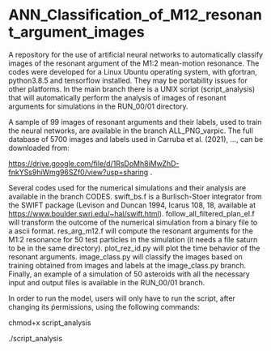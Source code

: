 # ANN_Classification_of_M12_resonant_argument_images
A repository for the use of artificial neural networks to automatically classify images of the resonant argument of the M1:2 mean-motion resonance.
The codes were developed for a Linux Ubuntu operating system, with gfortran, python3.8.5 and tensorflow installed.  They may be portability issues for other platforms.  In the main branch there is a UNIX script (script_analysis) that will automatically perform the analysis of images of resonant arguments for simulations in the RUN_00/01 directory. 

A sample of 99 images of resonant arguments and their labels, used to train the neural networks, are available in the branch ALL_PNG_varpic.  The full database of 5700 images and labels used in Carruba et al. (2021), ..., can be downloaded from:

https://drive.google.com/file/d/1RsDoMh8iMwZhD-fnkYSs9hiWmg96SZf0/view?usp=sharing . 

Several codes used for the numerical simulations and their analysis are available in the branch CODES.  swift_bs.f is a Burlisch-Stoer integrator from the SWIFT package (Levison and Duncan 1994, Icarus 108, 18, available at https://www.boulder.swri.edu/~hal/swift.html).  follow_all_filtered_plan_el.f will transform the outcome of the numerical simulation from a binary file to a ascii format. res_arg_m12.f will compute the resonant arguments for the M1:2 resonance for 50 test particles in the simulation (it needs a file saturn to be in the same directory). plot_rez_id.py will plot the time behavior of the resonant arguments.  image_class.py	will classify the images based on training obtained from images and labels at the image_class.py branch.  Finally, an example of a simulation of 50 asteroids with all the necessary input and output files is available in the RUN_00/01 branch.

In order to run the model, users will only have to run the script, after changing its ṕermissions, using the following commands:

chmod+x script_analysis

./script_analysis
